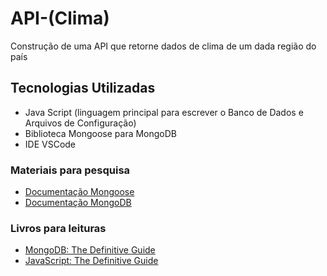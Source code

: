 # API-(Clima)
 Construção de uma API que retorne dados de clima de um dada região do país

## Tecnologias Utilizadas
- Java Script (linguagem principal para escrever o Banco de Dados e Arquivos de Configuração)
- Biblioteca Mongoose para MongoDB
- IDE VSCode





### Materiais para pesquisa
- [Documentação Mongoose](https://mongoosejs.com/docs/)
- [Documentação MongoDB](https://www.php.net/manual/pt_BR/function.parse-url.php#:~:text=Esta%20fun%C3%A7%C3%A3o%20analisa%20uma%20URL,v%C3%A1rios%20componentes%20da%20URL%20presentes.)

### Livros para leituras
- [MongoDB: The Definitive Guide](https://www.amazon.com.br/MongoDB)
- [JavaScript: The Definitive Guide](https://www.amazon.com.br/JavaScript-Def)